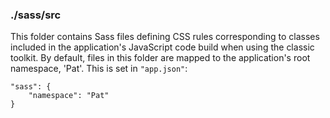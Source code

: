 ### ./sass/src

This folder contains Sass files defining CSS rules corresponding to classes
included in the application's JavaScript code build when using the classic toolkit.
By default, files in this folder are mapped to the application's root namespace, 'Pat'.
This is set in `"app.json"`:

    "sass": {
        "namespace": "Pat"
    }